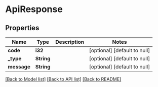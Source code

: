 # ApiResponse

## Properties
Name | Type | Description | Notes
------------ | ------------- | ------------- | -------------
**code** | **i32** |  | [optional] [default to null]
**_type** | **String** |  | [optional] [default to null]
**message** | **String** |  | [optional] [default to null]

[[Back to Model list]](../README.md#documentation-for-models) [[Back to API list]](../README.md#documentation-for-api-endpoints) [[Back to README]](../README.md)


